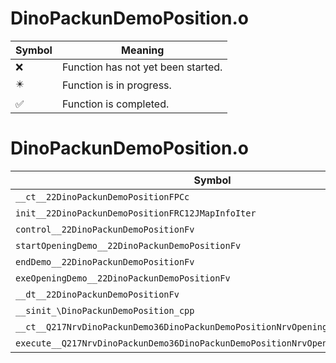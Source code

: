 # DinoPackunDemoPosition.o
| Symbol | Meaning 
| ------------- | ------------- 
| :x: | Function has not yet been started. 
| :eight_pointed_black_star: | Function is in progress. 
| :white_check_mark: | Function is completed. 


# DinoPackunDemoPosition.o
| Symbol | Decompiled? |
| ------------- | ------------- |
| `__ct__22DinoPackunDemoPositionFPCc` | :x: |
| `init__22DinoPackunDemoPositionFRC12JMapInfoIter` | :x: |
| `control__22DinoPackunDemoPositionFv` | :x: |
| `startOpeningDemo__22DinoPackunDemoPositionFv` | :x: |
| `endDemo__22DinoPackunDemoPositionFv` | :x: |
| `exeOpeningDemo__22DinoPackunDemoPositionFv` | :x: |
| `__dt__22DinoPackunDemoPositionFv` | :x: |
| `__sinit_\DinoPackunDemoPosition_cpp` | :x: |
| `__ct__Q217NrvDinoPackunDemo36DinoPackunDemoPositionNrvOpeningDemoFv` | :x: |
| `execute__Q217NrvDinoPackunDemo36DinoPackunDemoPositionNrvOpeningDemoCFP5Spine` | :x: |
